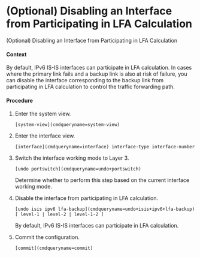 (Optional) Disabling an Interface from Participating in LFA Calculation
=======================================================================

(Optional) Disabling an Interface from Participating in LFA Calculation

#### Context

By default, IPv6 IS-IS interfaces can participate in LFA calculation. In cases where the primary link fails and a backup link is also at risk of failure, you can disable the interface corresponding to the backup link from participating in LFA calculation to control the traffic forwarding path.


#### Procedure

1. Enter the system view.
   
   
   ```
   [system-view](cmdqueryname=system-view)
   ```
2. Enter the interface view.
   
   
   ```
   [interface](cmdqueryname=interface) interface-type interface-number
   ```
3. Switch the interface working mode to Layer 3.
   
   
   ```
   [undo portswitch](cmdqueryname=undo+portswitch)
   ```
   
   Determine whether to perform this step based on the current interface working mode.
4. Disable the interface from participating in LFA calculation.
   
   
   ```
   [undo isis ipv6 lfa-backup](cmdqueryname=undo+isis+ipv6+lfa-backup) [ level-1 | level-2 | level-1-2 ] 
   ```
   
   
   
   By default, IPv6 IS-IS interfaces can participate in LFA calculation.
5. Commit the configuration.
   
   
   ```
   [commit](cmdqueryname=commit)
   ```